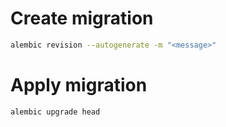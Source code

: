 # Create migration

```bash
alembic revision --autogenerate -m "<message>"
```

# Apply migration

```bash
alembic upgrade head
```